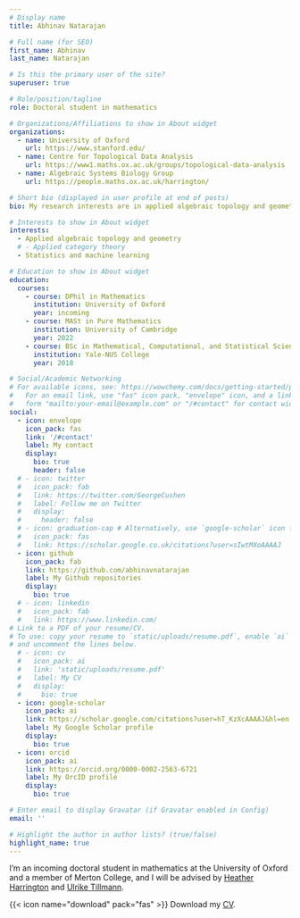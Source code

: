 ```yaml
---
# Display name
title: Abhinav Natarajan

# Full name (for SEO)
first_name: Abhinav
last_name: Natarajan

# Is this the primary user of the site?
superuser: true

# Role/position/tagline
role: Doctoral student in mathematics

# Organizations/Affiliations to show in About widget
organizations:
  - name: University of Oxford
    url: https://www.stanford.edu/
  - name: Centre for Topological Data Analysis
    url: https://www1.maths.ox.ac.uk/groups/topological-data-analysis
  - name: Algebraic Systems Biology Group
    url: https://people.maths.ox.ac.uk/harrington/

# Short bio (displayed in user profile at end of posts)
bio: My research interests are in applied algebraic topology and geometry, statistics, and machine learning.

# Interests to show in About widget
interests:
  - Applied algebraic topology and geometry
  # - Applied category theory
  - Statistics and machine learning

# Education to show in About widget
education:
  courses:
    - course: DPhil in Mathematics
      institution: University of Oxford
      year: incoming
    - course: MASt in Pure Mathematics
      institution: University of Cambridge
      year: 2022
    - course: BSc in Mathematical, Computational, and Statistical Sciences
      institution: Yale-NUS College
      year: 2018

# Social/Academic Networking
# For available icons, see: https://wowchemy.com/docs/getting-started/page-builder/#icons
#   For an email link, use "fas" icon pack, "envelope" icon, and a link in the
#   form "mailto:your-email@example.com" or "/#contact" for contact widget.
social:
  - icon: envelope
    icon_pack: fas
    link: '/#contact'
    label: My contact
    display:
      bio: true
      header: false
  # - icon: twitter
  #   icon_pack: fab
  #   link: https://twitter.com/GeorgeCushen
  #   label: Follow me on Twitter
  #   display:
  #     header: false
  # - icon: graduation-cap # Alternatively, use `google-scholar` icon from `ai` icon pack
  #   icon_pack: fas
  #   link: https://scholar.google.co.uk/citations?user=sIwtMXoAAAAJ
  - icon: github
    icon_pack: fab
    link: https://github.com/abhinavnatarajan
    label: My Github repositories
    display:
      bio: true
  # - icon: linkedin
  #   icon_pack: fab
  #   link: https://www.linkedin.com/
# Link to a PDF of your resume/CV.
# To use: copy your resume to `static/uploads/resume.pdf`, enable `ai` icons in `params.yaml`,
# and uncomment the lines below.
  # - icon: cv
  #   icon_pack: ai
  #   link: 'static/uploads/resume.pdf'
  #   label: My CV
  #   display:
  #     bio: true
  - icon: google-scholar
    icon_pack: ai
    link: https://scholar.google.com/citations?user=hT_KzXcAAAAJ&hl=en
    label: My Google Scholar profile
    display:
      bio: true
  - icon: orcid
    icon_pack: ai
    link: https://orcid.org/0000-0002-2563-6721
    label: My OrcID profile
    display:
      bio: true

# Enter email to display Gravatar (if Gravatar enabled in Config)
email: ''

# Highlight the author in author lists? (true/false)
highlight_name: true
---
```


I’m an incoming doctoral student in mathematics at the University of Oxford and a member of Merton College, and I will be advised by [Heather Harrington](https://www.maths.ox.ac.uk/people/heather.harrington) and [Ulrike Tillmann](https://people.maths.ox.ac.uk/tillmann/). 

{{< icon name="download" pack="fas" >}} Download my [CV](https://www.dropbox.com/s/c4zlfy0wc8gvmb2/CV_Abhinav_Natarajan.pdf?dl=0).
